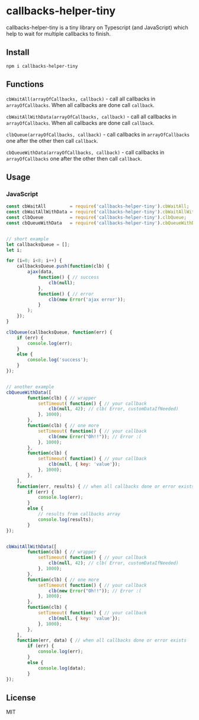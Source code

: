 # callbacks-helper-tiny


callbacks-helper-tiny is a tiny library on Typescript (and JavaScript) which help to wait for multiple callbacks to finish.


## Install

```
npm i callbacks-helper-tiny
```


## Functions

`cbWaitAll(arrayOfCallbacks, callback)` - call all callbacks in `arrayOfCallbacks`. When all callbacks are done call `callback`.

`cbWaitAllWithData(arrayOfCallbacks, callback)` - call all callbacks in `arrayOfCallbacks`. When all callbacks are done call `callback`.

`clbQueue(arrayOfCallbacks, callback)` - call callbacks in `arrayOfCallbacks` one after the other then call `callback`.

`cbQueueWithData(arrayOfCallbacks, callback)` - call callbacks in `arrayOfCallbacks` one after the other then call `callback`.


## Usage

### JavaScript

```js
const cbWaitAll         = require('callbacks-helper-tiny').cbWaitAll;
const cbWaitAllWithData = require('callbacks-helper-tiny').cbWaitAllWithData;
const clbQueue          = require('callbacks-helper-tiny').clbQueue;
const cbQueueWithData   = require('callbacks-helper-tiny').cbQueueWithData;


// short example
let callbacksQueue = [];
let i;

for (i=0; i<8; i++) {
    callbacksQueue.push(function(clb) {
        ajax(data,
            function() { // success
                clb(null);
            },
            function() { // error
                clb(new Error('ajax error'));
            }
        );
    });
}

clbQueue(callbacksQueue, function(err) {
    if (err) {
        console.log(err);
    }
    else {
        console.log('success');
    }
});


// another example
cbQueueWithData([
        function(clb) { // wrapper
            setTimeout( function() { // your callback
                clb(null, 42); // clb( Error, customDataIfNeeded)
            }, 1000);
        },
        function(clb) { // one more
            setTimeout( function() { // your callback
                clb(new Error("Oh!!")); // Error :(
            }, 1000);
        },
        function(clb) {
            setTimeout( function() { // your callback
                clb(null, { key: 'value'});
            }, 1000);
        },
    ],
    function(err, results) { // when all callbacks done or error exists
        if (err) {
            console.log(err);
        }
        else {
            // results from callbacks array
            console.log(results);
        }
});


cbWaitAllWithData([
        function(clb) { // wrapper
            setTimeout( function() { // your callback
                clb(null, 42); // clb( Error, customDataIfNeeded)
            }, 1000);
        },
        function(clb) { // one more
            setTimeout( function() { // your callback
                clb(new Error("Oh!!")); // Error :(
            }, 1000);
        },
        function(clb) {
            setTimeout( function() { // your callback
                clb(null, { key: 'value'});
            }, 1000);
        },
    ],
    function(err, data) { // when all callbacks done or error exists
        if (err) {
            console.log(err);
        }
        else {
            console.log(data);
        }
});
```


## License

MIT
